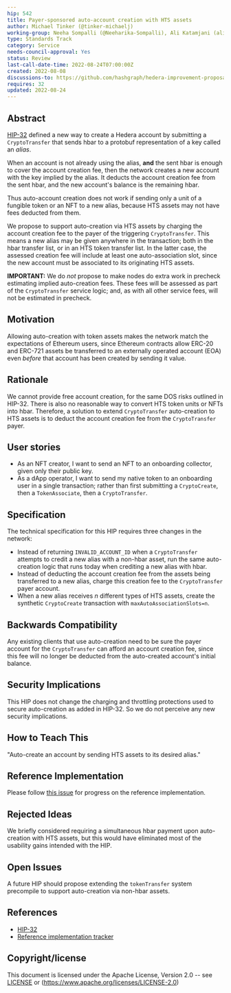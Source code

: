 ```yaml
---
hip: 542
title: Payer-sponsored auto-account creation with HTS assets
author: Michael Tinker (@tinker-michaelj)
working-group: Neeha Sompalli (@Neeharika-Sompalli), Ali Katamjani (ali@swirldslabs.com)
type: Standards Track
category: Service
needs-council-approval: Yes
status: Review
last-call-date-time: 2022-08-24T07:00:00Z
created: 2022-08-08
discussions-to: https://github.com/hashgraph/hedera-improvement-proposal/discussions/541
requires: 32
updated: 2022-08-24
---
```


## Abstract

[HIP-32](https://hips.hedera.com/hip/hip-32) defined a new way to create a Hedera account by submitting a `CryptoTransfer` 
that sends hbar to a protobuf representation of a key called an _alias_.

When an account is not already using the alias, **and** the sent hbar is enough to cover the account creation fee, then 
the network creates a new account with the key implied by the alias. It deducts the account creation fee from 
the sent hbar, and the new account's balance is the remaining hbar. 

Thus auto-account creation does not work if sending only a unit of a fungible token or an NFT to a new alias, 
because HTS assets may not have fees deducted from them. 

We propose to support auto-creation via HTS assets by charging the account creation fee to the payer of the triggering 
`CryptoTransfer`. This means a new alias may be given anywhere in the transaction; both in the hbar transfer list, or in 
an HTS token transfer list. In the latter case, the assessed creation fee will include at least one auto-association slot, 
since the new account must be associated to its originating HTS assets.

**IMPORTANT:** We do _not_ propose to make nodes do extra work in precheck estimating implied auto-creation fees. These
fees will be assessed as part of the `CryptoTransfer` service logic; and, as with all other service fees, will not be 
estimated in precheck.

## Motivation

Allowing auto-creation with token assets makes the network match the expectations of Ethereum users, since Ethereum 
contracts allow ERC-20 and ERC-721 assets be transferred to an externally operated account (EOA) even _before_ that 
account has been created by sending it value. 

## Rationale

We cannot provide free account creation, for the same DOS risks outlined in HIP-32. There is also no reasonable way to 
convert HTS token units or NFTs into hbar. Therefore, a solution to extend `CryptoTransfer` auto-creation to 
HTS assets is to deduct the account creation fee from the `CryptoTransfer` payer.

## User stories

- As an NFT creator, I want to send an NFT to an onboarding collector, given only their public key. 
- As a dApp operator, I want to send my native token to an onboarding user in a single transaction; rather
than first submitting a `CryptoCreate`, then a `TokenAssociate`, then a `CryptoTransfer`.
  
## Specification

The technical specification for this HIP requires three changes in the network:
 - Instead of returning `INVALID_ACCOUNT_ID` when a `CryptoTransfer` attempts to credit a new alias
 with a non-hbar asset, run the same auto-creation logic that runs today when crediting a new alias with hbar.
 - Instead of deducting the account creation fee from the assets being transferred to a new 
alias, charge this creation fee to the `CryptoTransfer` payer account.
 - When a new alias receives _n_ different types of HTS assets, create the synthetic `CryptoCreate` 
transaction with `maxAutoAssociationSlots=n`.

## Backwards Compatibility

Any existing clients that use auto-creation need to be sure the payer account for the 
`CryptoTransfer` can afford an account creation fee, since this fee will no longer be deducted
from the auto-created account's initial balance. 

## Security Implications

This HIP does not change the charging and throttling protections used to secure auto-creation as added in HIP-32. 
So we do not perceive any new security implications.

## How to Teach This

"Auto-create an account by sending HTS assets to its desired alias."

## Reference Implementation

Please follow [this issue](https://github.com/hashgraph/hedera-services/issues/3763) for progress
on the reference implementation.

## Rejected Ideas

We briefly considered requiring a simultaneous hbar payment upon auto-creation with HTS assets, but this would have
eliminated most of the usability gains intended with the HIP.

## Open Issues

A future HIP should propose extending the `tokenTransfer` system precompile to support auto-creation via non-hbar assets.

## References

- [HIP-32](https://hips.hedera.com/hip/hip-32)
- [Reference implementation tracker](https://github.com/hashgraph/hedera-services/issues/3763)

## Copyright/license

This document is licensed under the Apache License, Version 2.0 -- see [LICENSE](../LICENSE) or (https://www.apache.org/licenses/LICENSE-2.0)
